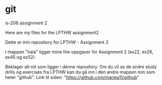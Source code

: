 git
===

is-206 assignment 2

Here are my files for the LPTHW assignment2

Dette er min repository for LPTHW - Assignment 2

I mappen "hala" ligger mine fire oppgaver for Assignment 2 (ex22, ex26, ex45 og ex52).

Beklager alt rot som ligger i denne repository. Om du vil se de andre study drills og exercises fra LPTHW kan du gå inn i den andre mappen min som heter "github". Link til siden: "https://github.com/mariea11/github"

